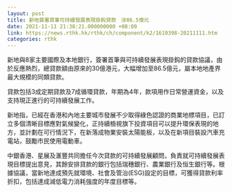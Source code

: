 ```yaml
---
layout: post
title: 新地簽署首筆可持續發展表現掛鈎貸款　涉86.5億元
date: 2021-11-11 21:38:21.000000000 +08:00
link: https://news.rthk.hk/rthk/ch/component/k2/1619398-20211111.htm
categories: rthk
---
```


新地與8家主要國際及本地銀行，簽署首筆與可持續發展表現掛鈎的貸款協議，由於反應熱烈，總貸款額由原來的30億港元，大幅增加至86.5億元，屬本地地產界最大規模的同類貸款。

貸款包括3成定期貸款及7成循環貸款，年期為4年，款項用作日常營運資金，以及支持現正進行的可持續發展工作。

新地指，已經在香港和內地主要城市發展不少取得綠色認證的商業地標項目，已訂立多個清晰目標應對氣候變化，正持續檢視旗下投資項目可以提升環保表現的地方，並計劃在可行情況下，在新落成物業安裝太陽能板，以及在新項目裝設汽車充電站，鼓勵市民使用電動車。

中銀香港、星展及滙豐共同擔任今次貸款的可持續發展顧問，負責就可持續發展表現目標提出意見，其餘安排貸款的銀行包括瑞穗銀行、農業銀行及恒生銀行等。根據協議，當新地達成預先就環境、社會及管治(ESG)設定的目標，可獲得貸款利率折扣，包括達成減低電力消耗強度的年度目標等。
